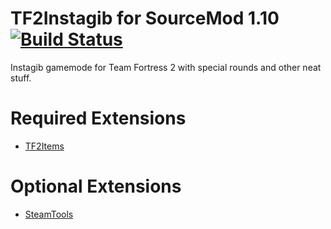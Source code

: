 # TF2Instagib for SourceMod 1.10 [![Build Status](https://travis-ci.com/haxtonsale/TF2Instagib.svg?branch=master)](https://travis-ci.com/haxtonsale/TF2Instagib)

Instagib gamemode for Team Fortress 2 with special rounds and other neat stuff.

# Required Extensions
* [TF2Items](https://github.com/asherkin/TF2Items)

# Optional Extensions
* [SteamTools](https://builds.limetech.io/?p=steamtools)

